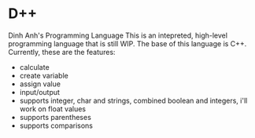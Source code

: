 # D++
Dinh Anh's Programming Language
This is an intepreted, high-level programming language that is still WIP.
The base of this language is C++.
Currently, these are the features:
- calculate
- create variable
- assign value
- input/output
- supports integer, char and strings, combined boolean and integers, i'll work on float values
- supports parentheses
- supports comparisons
